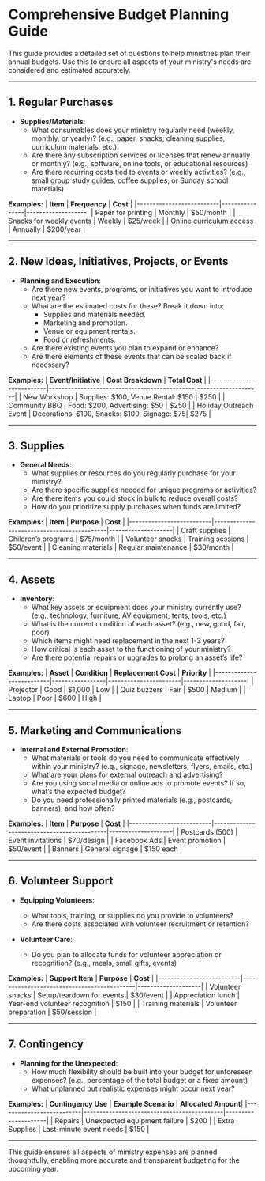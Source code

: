 # Comprehensive Budget Planning Guide

This guide provides a detailed set of questions to help ministries plan their annual budgets. Use this to ensure all aspects of your ministry's needs are considered and estimated accurately.

---

## **1. Regular Purchases**

- **Supplies/Materials**:
  - What consumables does your ministry regularly need (weekly, monthly, or yearly)? (e.g., paper, snacks, cleaning supplies, curriculum materials, etc.)
  - Are there any subscription services or licenses that renew annually or monthly? (e.g., software, online tools, or educational resources)
  - Are there recurring costs tied to events or weekly activities? (e.g., small group study guides, coffee supplies, or Sunday school materials)

**Examples:**
| **Item**                 | **Frequency**  | **Cost**          |
|--------------------------|----------------|-------------------|
| Paper for printing       | Monthly        | $50/month         |
| Snacks for weekly events | Weekly         | $25/week          |
| Online curriculum access | Annually       | $200/year         |

---

## **2. New Ideas, Initiatives, Projects, or Events**

- **Planning and Execution**:
  - Are there new events, programs, or initiatives you want to introduce next year?
  - What are the estimated costs for these? Break it down into:
    - Supplies and materials needed.
    - Marketing and promotion.
    - Venue or equipment rentals.
    - Food or refreshments.
  - Are there existing events you plan to expand or enhance?
  - Are there elements of these events that can be scaled back if necessary?

**Examples:**
| **Event/Initiative**     | **Cost Breakdown**                           | **Total Cost**     |
|--------------------------|----------------------------------------------|--------------------|
| New Workshop             | Supplies: $100, Venue Rental: $150          | $250               |
| Community BBQ            | Food: $200, Advertising: $50                | $250               |
| Holiday Outreach Event   | Decorations: $100, Snacks: $100, Signage: $75| $275               |

---

## **3. Supplies**

- **General Needs**:
  - What supplies or resources do you regularly purchase for your ministry?
  - Are there specific supplies needed for unique programs or activities?
  - Are there items you could stock in bulk to reduce overall costs?
  - How do you prioritize supply purchases when funds are limited?

**Examples:**
| **Item**                 | **Purpose**                                | **Cost**           |
|--------------------------|--------------------------------------------|--------------------|
| Craft supplies           | Children’s programs                       | $75/month          |
| Volunteer snacks         | Training sessions                         | $50/event          |
| Cleaning materials       | Regular maintenance                       | $30/month          |

---

## **4. Assets**

- **Inventory**:
  - What key assets or equipment does your ministry currently use? (e.g., technology, furniture, AV equipment, tents, tools, etc.)
  - What is the current condition of each asset? (e.g., new, good, fair, poor)
  - Which items might need replacement in the next 1-3 years?
  - How critical is each asset to the functioning of your ministry?
  - Are there potential repairs or upgrades to prolong an asset’s life?

**Examples:**
| **Asset**                | **Condition**   | **Replacement Cost** | **Priority**       |
|--------------------------|-----------------|-----------------------|--------------------|
| Projector                | Good            | $1,000               | Low                |
| Quiz buzzers             | Fair            | $500                 | Medium             |
| Laptop                   | Poor            | $600                 | High               |

---

## **5. Marketing and Communications**

- **Internal and External Promotion**:
  - What materials or tools do you need to communicate effectively within your ministry? (e.g., signage, newsletters, flyers, emails, etc.)
  - What are your plans for external outreach and advertising?
  - Are you using social media or online ads to promote events? If so, what’s the expected budget?
  - Do you need professionally printed materials (e.g., postcards, banners), and how often?

**Examples:**
| **Item**                 | **Purpose**                                | **Cost**           |
|--------------------------|--------------------------------------------|--------------------|
| Postcards (500)          | Event invitations                         | $70/design         |
| Facebook Ads             | Event promotion                           | $50/event          |
| Banners                  | General signage                           | $150 each          |

---

## **6. Volunteer Support**

- **Equipping Volunteers**:
  - What tools, training, or supplies do you provide to volunteers?
  - Are there costs associated with volunteer recruitment or retention?

- **Volunteer Care**:
  - Do you plan to allocate funds for volunteer appreciation or recognition? (e.g., meals, small gifts, events)

**Examples:**
| **Support Item**         | **Purpose**                                | **Cost**           |
|--------------------------|--------------------------------------------|--------------------|
| Volunteer snacks         | Setup/teardown for events                 | $30/event          |
| Appreciation lunch       | Year-end volunteer recognition            | $150               |
| Training materials       | Volunteer preparation                     | $50/session        |

---

## **7. Contingency**

- **Planning for the Unexpected**:
  - How much flexibility should be built into your budget for unforeseen expenses? (e.g., percentage of the total budget or a fixed amount)
  - What unplanned but realistic expenses might occur next year?

**Examples:**
| **Contingency Use**      | **Example Scenario**                       | **Allocated Amount**|
|--------------------------|--------------------------------------------|---------------------|
| Repairs                 | Unexpected equipment failure                | $200                |
| Extra Supplies          | Last-minute event needs                    | $150                |

---

This guide ensures all aspects of ministry expenses are planned thoughtfully, enabling more accurate and transparent budgeting for the upcoming year.

